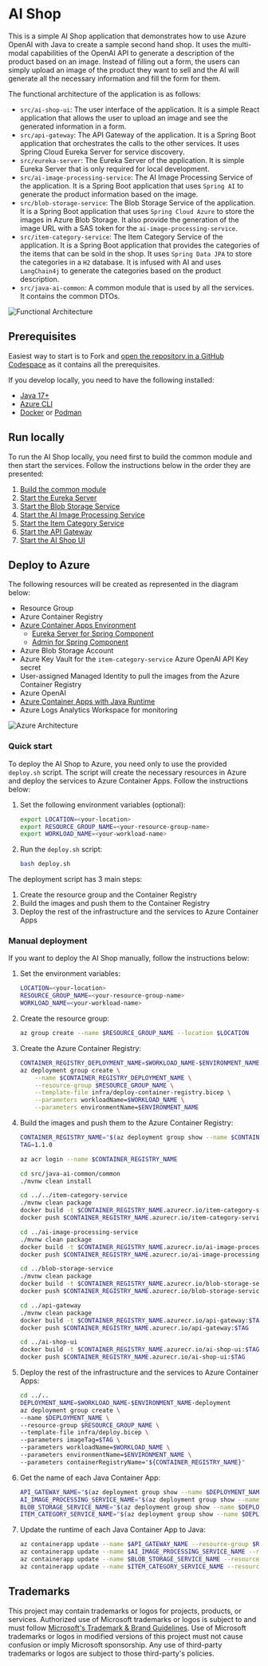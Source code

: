 # AI Shop

This is a simple AI Shop application that demonstrates how to use Azure OpenAI with Java to create a sample second hand shop. It uses the multi-modal capabilities of the OpenAI API to generate a description of the product based on an image. Instead of filling out a form, the users can simply upload an image of the product they want to sell and the AI will generate all the necessary information and fill the form for them.

The functional architecture of the application is as follows:
- `src/ai-shop-ui`: The user interface of the application. It is a simple React application that allows the user to upload an image and see the generated information in a form.
- `src/api-gateway`: The API Gateway of the application. It is a Spring Boot application that orchestrates the calls to the other services. It uses Spring Cloud Eureka Server for service discovery.
- `src/eureka-server`: The Eureka Server of the application. It is simple Eureka Server that is only required for local development.
- `src/ai-image-processing-service`: The AI Image Processing Service of the application. It is a Spring Boot application that uses `Spring AI` to generate the product information based on the image.
- `src/blob-storage-service`: The Blob Storage Service of the application. It is a Spring Boot application that uses `Spring Cloud Azure` to store the images in Azure Blob Storage. It also provide the generation of the image URL with a SAS token for the `ai-image-processing-service`.
- `src/item-category-service`: The Item Category Service of the application. It is a Spring Boot application that provides the categories of the items that can be sold in the shop. It uses `Spring Data JPA` to store the categories in a `H2` database. It is infused with AI and uses `LangChain4j` to generate the categories based on the product description.
- `src/java-ai-common`: A common module that is used by all the services. It contains the common DTOs.

![Functional Architecture](./media/functional-architecture.png)

## Prerequisites

Easiest way to start is to Fork and [open the repository in a GitHub Codespace](https://github.com/codespaces/new/Azure-Samples/java-ai) as it contains all the prerequisites.

If you develop locally, you need to have the following installed:
- [Java 17+](https://learn.microsoft.com/java/openjdk/download)
- [Azure CLI](https://docs.microsoft.com/en-us/cli/azure/install-azure-cli)
- [Docker](https://docs.docker.com/get-docker/) or [Podman](https://podman.io/getting-started/installation)

## Run locally

To run the AI Shop locally, you need first to build the common module and then start the services. Follow the instructions below in the order they are presented:

1. [Build the common module](src/java-ai-common/common/README.md)
2. [Start the Eureka Server](src/eureka-server/README.md)
3. [Start the Blob Storage Service](src/blob-storage-service/README.md)
4. [Start the AI Image Processing Service](src/ai-image-processing-service/README.md)
5. [Start the Item Category Service](src/item-category-service/README.md)
6. [Start the API Gateway](src/api-gateway/README.md)
7. [Start the AI Shop UI](src/ai-shop-ui/README.md)

## Deploy to Azure

The following resources will be created as represented in the diagram below:
- Resource Group
- Azure Container Registry
- [Azure Container Apps Environment](https://learn.microsoft.com/azure/container-apps/)
    - [Eureka Server for Spring Component](https://learn.microsoft.com/en-us/azure/container-apps/java-eureka-server-usage)
    - [Admin for Spring Component](https://learn.microsoft.com/en-us/azure/container-apps/java-admin-for-spring-usage)
- Azure Blob Storage Account
- Azure Key Vault for the `item-category-service` Azure OpenAI API Key secret
- User-assigned Managed Identity to pull the images from the Azure Container Registry
- Azure OpenAI
- [Azure Container Apps with Java Runtime](https://learn.microsoft.com/azure/container-apps/java-metrics)
- Azure Logs Analytics Workspace for monitoring

![Azure Architecture](./media/azure-architecture.png)

### Quick start

To deploy the AI Shop to Azure, you need only to use the provided `deploy.sh` script. The script will create the necessary resources in Azure and deploy the services to Azure Container Apps. Follow the instructions below:

1. Set the following environment variables (optional):

    ```bash
    export LOCATION=<your-location>
    export RESOURCE_GROUP_NAME=<your-resource-group-name>
    export WORKLOAD_NAME=<your-workload-name>
    ```

2. Run the `deploy.sh` script:

    ```bash
    bash deploy.sh
    ```

The deployment script has 3 main steps:
1. Create the resource group and the Container Registry
2. Build the images and push them to the Container Registry
3. Deploy the rest of the infrastructure and the services to Azure Container Apps

### Manual deployment

If you want to deploy the AI Shop manually, follow the instructions below:

1. Set the environment variables:

    ```bash
    LOCATION=<your-location>
    RESOURCE_GROUP_NAME=<your-resource-group-name>
    WORKLOAD_NAME=<your-workload-name>
    ```

2. Create the resource group:

    ```bash
    az group create --name $RESOURCE_GROUP_NAME --location $LOCATION
    ```

3. Create the Azure Container Registry:

    ```bash
    CONTAINER_REGISTRY_DEPLOYMENT_NAME=$WORKLOAD_NAME-$ENVIRONMENT_NAME-acr-deployment
    az deployment group create \
        --name $CONTAINER_REGISTRY_DEPLOYMENT_NAME \
        --resource-group $RESOURCE_GROUP_NAME \
        --template-file infra/deploy-container-registry.bicep \
        --parameters workloadName=$WORKLOAD_NAME \
        --parameters environmentName=$ENVIRONMENT_NAME
    ```

4. Build the images and push them to the Azure Container Registry:

    ```bash
    CONTAINER_REGISTRY_NAME="$(az deployment group show --name $CONTAINER_REGISTRY_DEPLOYMENT_NAME --resource-group $RESOURCE_GROUP_NAME --query properties.outputs.containerRegistryName.value -o tsv | tr -d '\r' | sed -e 's/^[[:space:]]*//' -e 's/[[:space:]]*$//')"
    TAG=1.1.0

    az acr login --name $CONTAINER_REGISTRY_NAME

    cd src/java-ai-common/common
    ./mvnw clean install

    cd ../../item-category-service
    ./mvnw clean package
    docker build -t $CONTAINER_REGISTRY_NAME.azurecr.io/item-category-service:$TAG .
    docker push $CONTAINER_REGISTRY_NAME.azurecr.io/item-category-service:$TAG

    cd ../ai-image-processing-service
    ./mvnw clean package
    docker build -t $CONTAINER_REGISTRY_NAME.azurecr.io/ai-image-processing-service:$TAG .
    docker push $CONTAINER_REGISTRY_NAME.azurecr.io/ai-image-processing-service:$TAG

    cd ../blob-storage-service
    ./mvnw clean package
    docker build -t $CONTAINER_REGISTRY_NAME.azurecr.io/blob-storage-service:$TAG .
    docker push $CONTAINER_REGISTRY_NAME.azurecr.io/blob-storage-service:$TAG

    cd ../api-gateway
    ./mvnw clean package
    docker build -t $CONTAINER_REGISTRY_NAME.azurecr.io/api-gateway:$TAG .
    docker push $CONTAINER_REGISTRY_NAME.azurecr.io/api-gateway:$TAG

    cd ../ai-shop-ui
    docker build -t $CONTAINER_REGISTRY_NAME.azurecr.io/ai-shop-ui:$TAG .
    docker push $CONTAINER_REGISTRY_NAME.azurecr.io/ai-shop-ui:$TAG
    ```

5. Deploy the rest of the infrastructure and the services to Azure Container Apps:

    ```bash
    cd ../..
    DEPLOYMENT_NAME=$WORKLOAD_NAME-$ENVIRONMENT_NAME-deployment
    az deployment group create \
    --name $DEPLOYMENT_NAME \
    --resource-group $RESOURCE_GROUP_NAME \
    --template-file infra/deploy.bicep \
    --parameters imageTag=$TAG \
    --parameters workloadName=$WORKLOAD_NAME \
    --parameters environmentName=$ENVIRONMENT_NAME \
    --parameters containerRegistryName="${CONTAINER_REGISTRY_NAME}"
    ```

6. Get the name of each Java Container App:

    ```bash
    API_GATEWAY_NAME="$(az deployment group show --name $DEPLOYMENT_NAME --resource-group $RESOURCE_GROUP_NAME --query properties.outputs.apiGatewayContainerAppName.value -o tsv | tr -d '\r' | sed -e 's/^[[:space:]]*//' -e 's/[[:space:]]*$//')"
    AI_IMAGE_PROCESSING_SERVICE_NAME="$(az deployment group show --name $DEPLOYMENT_NAME --resource-group $RESOURCE_GROUP_NAME --query properties.outputs.imageProcessingServiceContainerAppName.value -o tsv | tr -d '\r' | sed -e 's/^[[:space:]]*//' -e 's/[[:space:]]*$//')"
    BLOB_STORAGE_SERVICE_NAME="$(az deployment group show --name $DEPLOYMENT_NAME --resource-group $RESOURCE_GROUP_NAME --query properties.outputs.imageProcessingServiceContainerAppName.value -o tsv | tr -d '\r' | sed -e 's/^[[:space:]]*//' -e 's/[[:space:]]*$//')"
    ITEM_CATEGORY_SERVICE_NAME="$(az deployment group show --name $DEPLOYMENT_NAME --resource-group $RESOURCE_GROUP_NAME --query properties.outputs.imageProcessingServiceContainerAppName.value -o tsv | tr -d '\r' | sed -e 's/^[[:space:]]*//' -e 's/[[:space:]]*$//')"
    ```

7. Update the runtime of each Java Container App to Java:

    ```bash
    az containerapp update --name $API_GATEWAY_NAME --resource-group $RESOURCE_GROUP_NAME --runtime java --enable-java-metrics
    az containerapp update --name $AI_IMAGE_PROCESSING_SERVICE_NAME --resource-group $RESOURCE_GROUP_NAME --runtime java --enable-java-metrics
    az containerapp update --name $BLOB_STORAGE_SERVICE_NAME --resource-group $RESOURCE_GROUP_NAME --runtime java --enable-java-metrics
    az containerapp update --name $ITEM_CATEGORY_SERVICE_NAME --resource-group $RESOURCE_GROUP_NAME --runtime java --enable-java-metrics
    ```

## Trademarks

This project may contain trademarks or logos for projects, products, or services. Authorized use of Microsoft
trademarks or logos is subject to and must follow
[Microsoft's Trademark & Brand Guidelines](https://www.microsoft.com/en-us/legal/intellectualproperty/trademarks/usage/general).
Use of Microsoft trademarks or logos in modified versions of this project must not cause confusion or imply Microsoft sponsorship.
Any use of third-party trademarks or logos are subject to those third-party's policies.
